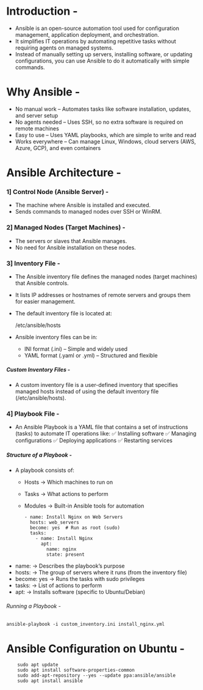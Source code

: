 # Introduction -
- Ansible is an open-source automation tool used for configuration management, application deployment, and orchestration.
- It simplifies IT operations by automating repetitive tasks without requiring agents on managed systems.
- Instead of manually setting up servers, installing software, or updating configurations, you can use Ansible to do it automatically with simple commands.

 # Why Ansible -
- No manual work – Automates tasks like software installation, updates, and server setup
- No agents needed – Uses SSH, so no extra software is required on remote machines
- Easy to use – Uses YAML playbooks, which are simple to write and read
- Works everywhere – Can manage Linux, Windows, cloud servers (AWS, Azure, GCP), and even containers


# Ansible Architecture -

### 1] Control Node (Ansible Server) -
- The machine where Ansible is installed and executed.
- Sends commands to managed nodes over SSH or WinRM.
### 2️] Managed Nodes (Target Machines) -
- The servers or slaves that Ansible manages.
- No need for Ansible installation on these nodes.

### 3] Inventory File -
- The Ansible inventory file defines the managed nodes (target machines) that Ansible controls.
- It lists IP addresses or hostnames of remote servers and groups them for easier management.
- The default inventory file is located at:

  /etc/ansible/hosts
  
- Ansible inventory files can be in:
    - INI format (.ini) – Simple and widely used
    - YAML format (.yaml or .yml) – Structured and flexible

##### Custom Inventory Files -
- A custom inventory file is a user-defined inventory that specifies managed hosts instead of using the default inventory file (/etc/ansible/hosts).


### 4] Playbook File - 
- An Ansible Playbook is a YAML file that contains a set of instructions (tasks) to automate IT operations like:
✅ Installing software
✅ Managing configurations
✅ Deploying applications
✅ Restarting services

##### Structure of a Playbook -
- A playbook consists of:
   - Hosts → Which machines to run on
   - Tasks → What actions to perform
   - Modules → Built-in Ansible tools for automation


         - name: Install Nginx on Web Servers
           hosts: web_servers
           become: yes  # Run as root (sudo)
           tasks:
             - name: Install Nginx
               apt:
                 name: nginx
                 state: present


- name: → Describes the playbook’s purpose
- hosts: → The group of servers where it runs (from the inventory file)
- become: yes → Runs the tasks with sudo privileges
- tasks: → List of actions to perform
- apt: → Installs software (specific to Ubuntu/Debian)

###### Running a Playbook -

    ansible-playbook -i custom_inventory.ini install_nginx.yml




# Ansible Configuration on Ubuntu -

        sudo apt update
        sudo apt install software-properties-common
        sudo add-apt-repository --yes --update ppa:ansible/ansible
        sudo apt install ansible
